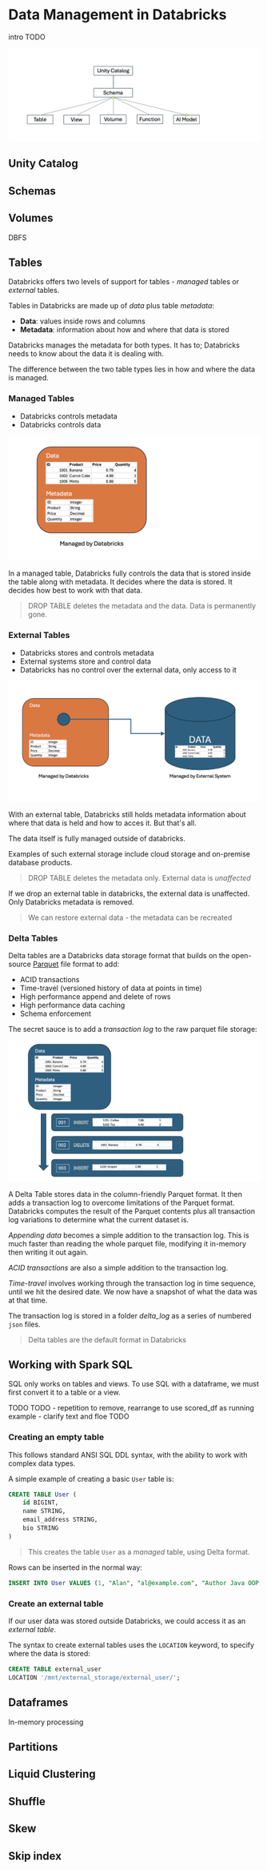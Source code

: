 # Data Management in Databricks
intro TODO

![Data orgnaisation in Databricks](/images/databricks-data-organisation.png)

## Unity Catalog

## Schemas

## Volumes
DBFS

## Tables
Databricks offers two levels of support for tables - _managed_ tables or _external_ tables.

Tables in Databricks are made up of _data_ plus table _metadata_:

- __Data__: values inside rows and columns
- __Metadata__: information about how and where that data is stored

Databricks manages the metadata for both types. It has to; Databricks needs to know about the data it is dealing with.

The difference between the two table types lies in how and where the data is managed.

### Managed Tables

- Databricks controls metadata
- Databricks controls data

![Showing data and metadata insde Databricks management](/images/managed-table.png)  

In a managed table, Databricks fully controls the data that is stored inside the table along with metadata. It decides where the data is stored. It decides how best to work with that data.

> DROP TABLE deletes the metadata and the data. Data is permanently gone.

### External Tables

- Databricks stores and controls metadata
- External systems store and control data
- Databricks has no control over the external data, only access to it

![Showing Databricks managing only metadata with an external provider managing data](/images/unmanaged-external-table.png)

With an external table, Databricks still holds metadata information about where that data is held and how to acces it. But that's all.

The data itself is fully managed outside of databricks. 

Examples of such external storage include cloud storage and on-premise database products.

> DROP TABLE deletes the metadata only. External data is _unaffected_

If we drop an external table in databricks, the external data is unaffected. Only Databricks metadata is removed.

> We can restore external data - the metadata can be recreated

### Delta Tables
Delta tables are a Databricks data storage format that builds on the open-source [Parquet](https://github.com/apache/parquet-format) file format to add:

- ACID transactions
- Time-travel (versioned history of data at points in time)
- High performance append and delete of rows
- High performance data caching
- Schema enforcement

The secret sauce is to add a _transaction log_ to the raw parquet file storage:

![Delta table showing parquet file data rows with column metadata plus three entries in a transaction log](/images/delta-table-internals.png)

A Delta Table stores data in the column-friendly Parquet format. It then adds a transaction log to overcome limitations of the Parquet format. Databricks  computes the result of the Parquet contents plus all transaction log variations to determine what the current dataset is.

_Appending data_ becomes a simple addition to the transaction log. This is much faster than reading the whole parquet file, modifying it in-memory then writing it out again.

_ACID transactions_ are also a simple addition to the transaction log. 

_Time-travel_ involves working through the transaction log in time sequence, until we hit the desired date. We now have a snapshot of what the data was at that time.

The transaction log is stored in a folder _delta_log_ as a series of numbered `json` files.

> Delta tables are the default format in Databricks

## Working with Spark SQL
SQL only works on tables and views. To use SQL with a dataframe, we must first convert it to a table or a view.

TODO
TODO - repetition to remove, rearrange to use scored_df as running example - clarify text and floe
TODO

### Creating an empty table
This follows standard ANSI SQL DDL syntax, with the ability to work with complex data types.

A simple example of creating a basic `User` table is:

```sql
CREATE TABLE User (
    id BIGINT,
    name STRING,
    email_address STRING,
    bio STRING
)
```

> This creates the table `User` as a _managed_ table, using Delta format.

Rows can be inserted in the normal way:

```sql
INSERT INTO User VALUES (1, "Alan", "al@example.com", "Author Java OOP Done Right, Test-Driven Deveopment in Java. Co-author Nokia Bounce, Fun School 2, Red Arrows")
```

### Create an external table
If our user data was stored outside Databricks, we could access it as an _external table_.

The syntax to create external tables uses the `LOCATION` keyword, to specify where the data is stored:

```sql
CREATE TABLE external_user
LOCATION '/mnt/external_storage/external_user/';
```
## Dataframes 
In-memory processing

## Partitions

## Liquid Clustering

## Shuffle

## Skew

## Skip index

